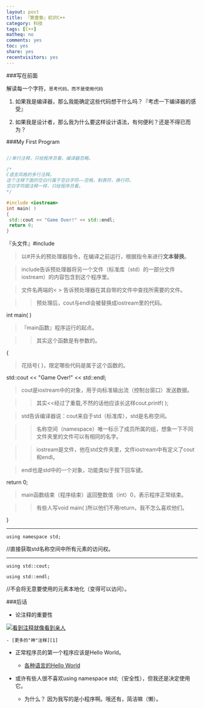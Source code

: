 ```yaml
---
layout: post 
title: 『第壹章』初识C++
category: 科技
tags: [C++]
matheq: no
comments: yes
toc: yes
share: yes
recentvisitors: yes
---
```


###写在前面

解读每一个字符，`思考代码，而不是使用代码`

1. 如果我是编译器，那么我能确定这些代码想干什么吗？『考虑一下编译器的感受』

2. 如果我是设计者，那么我为什么要这样设计语法，有何便利？还是不得已而为？

###My First Program

```c++

//单行注释，只给程序员看，编译器忽略。

/*
C语言风格的多行注释。
这个注释下面的空白行属于空白字符——空格，制表符，换行符。
空白字符跟注释一样，只给程序员看。
*/

#include <iostream>
int main( )
{
 std::cout << "Game Over!" << std::endl;
 return 0;
}

```

『头文件』#include <iostream>

>以#开头的预处理器指令，在编译之前运行，根据指令来进行**文本替换**。

>include告诉预处理器将另一个文件（标准库（std）的一部分文件iostream）的内容包含到这个程序里。

>文件名两端的< > 告诉预处理器在其自带的文件中查找所需要的文件。

>>预处理后，cout与endl会被替换成iostream里的代码。

int main( )

>『main函数』程序运行的起点。

>>其实这个函数是有参数的。

{

>花括号{ }，限定哪些代码是属于这个函数的。

std::cout << "Game Over!" << std::endl;

>cout是iostream中的对象，用于向标准输出流（控制台窗口）发送数据。

>>其实<<经过了重载,不然的话他应该长这样cout.printf( );

>std告诉编译器说：cout来自于std（标准库），std是名称空间。

>>名称空间（namespace）唯一标示了成员所属的组，想象一下不同文件夹里的文件可以有相同的名字。

>>iostream是文件，他在std文件夹里，文件iostream中有定义了cout和endl。

>endl也是std中的一个对象，功能类似于按下回车键。

return 0;

>main函数结束（程序结束）返回整数值（int）0，表示程序正常结束。

>>有些人写void main( )所以他们不用return，我不怎么喜欢他们。 

}

---

`using namespace std;`

//直接获取std名称空间中所有元素的访问权。

---

`using std::cout;`

`using std::endl;`

//不会将无意要使用的元素本地化（变得可以访问）。

###后话

- 论注释的重要性

<a class="fancybox" rel="gallery1" href="http://ww4.sinaimg.cn/large/8935112btw1eqdn0czas1j20al03j3yh.jpg" title="看到注释就像看到亲人"><img src="http://ww4.sinaimg.cn/large/8935112btw1eqdn0czas1j20al03j3yh.jpg" alt="看到注释就像看到亲人" /></a>

    - [更多的"神"注释][1]

- 正常程序员的第一个程序应该是Hello World。

    - [各种语言的Hello World](http://www.roesler-ac.de/wolfram/hello.htm)

- 或许有些人很不喜欢using namespace std;（安全性），但我还是决定使用它。

  - 为什么？ 因为我写的是小程序啊。哦还有，简洁嘛（懒）。


[1]:http://stackoverflow.com/questions/184618/what-is-the-best-comment-in-source-code-you-have-ever-encountered?page=1&tab=votes#tab-top

